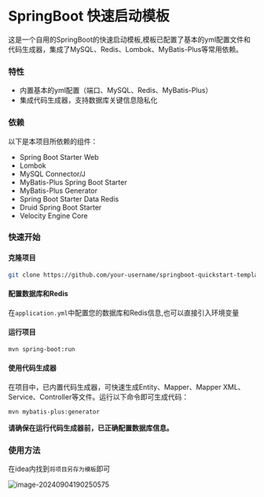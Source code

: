 # SpringBoot 快速启动模板
这是一个自用的SpringBoot的快速启动模板,模板已配置了基本的yml配置文件和代码生成器，集成了MySQL、Redis、Lombok、MyBatis-Plus等常用依赖。
### 特性
- 内置基本的yml配置（端口、MySQL、Redis、MyBatis-Plus）
- 集成代码生成器，支持数据库关键信息隐私化
### 依赖
以下是本项目所依赖的组件：
- Spring Boot Starter Web
- Lombok
- MySQL Connector/J
- MyBatis-Plus Spring Boot Starter
- MyBatis-Plus Generator
- Spring Boot Starter Data Redis
- Druid Spring Boot Starter
- Velocity Engine Core
### 快速开始
#### 克隆项目
```bash
git clone https://github.com/your-username/springboot-quickstart-template.git
```
#### 配置数据库和Redis
在`application.yml`中配置您的数据库和Redis信息,也可以直接引入环境变量
#### 运行项目
```bash
mvn spring-boot:run
```
#### 使用代码生成器
在项目中，已内置代码生成器，可快速生成Entity、Mapper、Mapper XML、Service、Controller等文件。运行以下命令即可生成代码：
```bash
mvn mybatis-plus:generator
```
**请确保在运行代码生成器前，已正确配置数据库信息。**

### 使用方法

在idea内找到`将项目另存为模板`即可

![image-20240904190250575](https://gitee.com/zzy2401/picbed/raw/master/images/image-20240904190250575.png)
